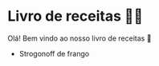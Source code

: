 # Livro de receitas :man_cook:



Olá! Bem vindo ao nosso livro de receitas :wave:

- Strogonoff de frango 